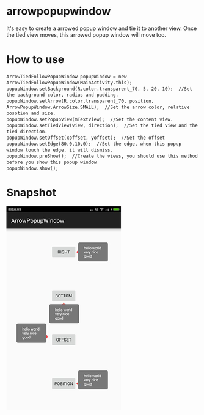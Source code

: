 # arrowpopupwindow
It's easy to create a arrowed popup window and tie it to another view. Once the tied view moves, this arrowed popup window will move too.

# How to use
```
ArrowTiedFollowPopupWindow popupWindow = new ArrowTiedFollowPopupWindow(MainActivity.this);
popupWindow.setBackground(R.color.transparent_70, 5, 20, 10);  //Set the background color, radius and padding.
popupWindow.setArrow(R.color.transparent_70, position, ArrowPopupWindow.ArrowSize.SMALL);  //Set the arrow color, relative posotion and size.
popupWindow.setPopupView(mTextView);  //Set the content view.
popupWindow.setTiedView(view, direction);  //Set the tied view and the tied direction.
popupWindow.setOffset(xoffset, yoffset);  //Set the offset
popupWindow.setEdge(80,0,10,0);  //Set the edge, when this popup window touch the edge, it will dismiss.
popupWindow.preShow();  //Create the views, you should use this method before you show this popup window
popupWindow.show();
```


# Snapshot

 ![image](https://github.com/SuperJim123/arrowpopupwindow/raw/master/snapshot.jpg)
